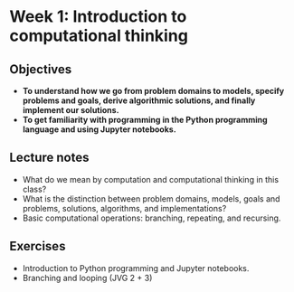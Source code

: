 # Week 1: Introduction to computational thinking

## Objectives

* **To understand how we go from problem domains to models, specify problems and goals, derive algorithmic solutions, and finally implement our solutions.**
* **To get familiarity with programming in the Python programming language and using Jupyter notebooks.**

## Lecture notes

* What do we mean by computation and computational thinking in this class?
* What is the distinction between problem domains, models, goals and problems, solutions, algorithms, and implementations?
* Basic computational operations: branching, repeating, and recursing.

## Exercises

* Introduction to Python programming and Jupyter notebooks. 
* Branching and looping (JVG 2 + 3)

